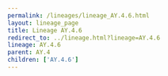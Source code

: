 ```yaml
---
permalink: /lineages/lineage_AY.4.6.html
layout: lineage_page
title: Lineage AY.4.6
redirect_to: ../lineage.html?lineage=AY.4.6
lineage: AY.4.6
parent: AY.4
children: ['AY.4.6']
---
```

